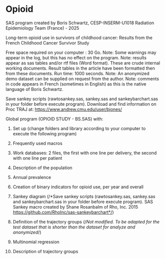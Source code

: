 # Opioid
SAS program created by Boris Schwartz, CESP-INSERM-U1018 Radiation Epidemiology Team (France) - 2025

Long-term opioid use in survivors of childhood cancer: Results from the French Childhood Cancer Survivor Study

Free space required on your computer : 30 Go. Note: Some warnings may appear in the log, but this has no effect on the program. 
Note: results appear as sas tables and/or rtf files (Word format). These are crude internal working documents. 
Result tables in the article have been formatted then from these documents. Run time: 1000 seconds.
Note: An anonymized demo dataset can be supplied on request from the author.
Note: comments in code appears in French (sometimes in English) as this is the native language of Boris Schwartz.

Save sankey scripts (rawtosankey.sas, sankey.sas and sankeybarchart.sas in your folder before execute program).
Download and find information on Proc TRAJ at: https://www.andrew.cmu.edu/user/bjones/

Global program (OPIOID STUDY - BS.SAS) with:

1. Set up (change folders and library according to your computer to execute the following program)

2. Frequently used macros

3. Work databases: 2 files, the first with one line per delivery, the second with one line per patient

4. Description of the population

5. Annual prevalence

6. Creation of binary indicators for opioid use, per year and overall

7. Sankey diagram (/*Save sankey scripts (rawtosankey.sas, sankey.sas and sankeybarchart.sas in your folder before execute program). SAS Sankey macro created by Shane Rosanbalm of Rho, Inc. 2015 https://github.com/RhoInc/sas-sankeybarchart*/)

8. Definition of the trajectory groups (/*Not modified. To be adapted for the test dataset that is shorter than the dataset for analyze and anonymized*/)

9. Multinomial regression

10. Description of trajectory groups
